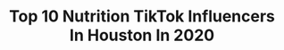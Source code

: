 ---
title: Top 10 Nutrition TikTok Influencers In Houston In 2020
description: >-
  Find top nutrition TikTok influencers in Houston in 2020. Most popular hashtags: #coronavirus #duet #greenscreen #familytime.
platform: TikTok
profiles:
  - username: "wendywooowho"
    fullname: >-
      Wendy WoooWHO
    location: "United States"
    followers: 2377
    engagement: 2030
    commentsToLikes: 0.290928
    id: ckae8rsmzne1j0i78u4piy6d1
    verified: false
    hashtags: "#lifeisfunny, #nomanrequired, #feelingblue, #getwood"
  - username: "conservativechloe"
    fullname: >-
      chloe🇺🇸
    location: "United States"
    followers: 6430
    engagement: 1773
    commentsToLikes: 0.600326
    id: ckacudgtmichw0i78xlooie64
    verified: false
    hashtags: "#sexeducation, #duet, #coronavirus, #greennewdeal"
  - username: "kagonineko"
    fullname: >-
      Shavette Washington
    location: "United States"
    followers: 109279
    engagement: 2528
    commentsToLikes: 0.028115
    id: ckail7094msgt0i78zholii6r
    verified: false
    hashtags: "#wishlist, #greenscreen, #amazon"
  - username: "goofy.sierra"
    fullname: >-
      yournextwife
    location: "United States"
    followers: 69626
    engagement: 2051
    commentsToLikes: 0.028601
    id: ck9fmb6hjs9400j78y95fva0i
    verified: false
    hashtags: "#greenvspurple, #djathome, #acting, #tiktokrestarea"
  - username: "brandonallen56"
    fullname: >-
      Brandon Allen
    location: "United States"
    followers: 2040
    engagement: 1342
    commentsToLikes: 0.125535
    id: ckahu9ahbhl610i78eyj26l5e
    verified: false
    hashtags: "#bootymeats, #screwtontx, #studewoodtx, #bored"
  - username: "ashlinespinoza"
    fullname: >-
      Ashlin Espinoza
    location: "United States"
    followers: 18283
    engagement: 2085
    commentsToLikes: 0.033082
    id: ck8sf0t6lm5x80j78hbyuouus
    verified: false
    hashtags: "#foryourpage, #foryoupag, #foryouu, #forypupage"
  - username: "keeping.up.with.kris"
    fullname: >-
      Kristin W
    location: "United States"
    followers: 16254
    engagement: 4192
    commentsToLikes: 0.269792
    id: ck9nbnonib81j0j78iakhire0
    verified: false
    hashtags: "#makeover, #plasticbag, #homerenovation, #anilmalslover"
  - username: "lighting777boltz"
    fullname: >-
      rukkus
    location: "United States"
    followers: 9609
    engagement: 2287
    commentsToLikes: 0.059280
    id: cka8j3mhei8it0i788k629ew8
    verified: false
    hashtags: ""
  - username: "dadofteenagers78"
    fullname: >-
      Reynaldo Batista
    location: "United States"
    followers: 44845
    engagement: 1495
    commentsToLikes: 0.091210
    id: cka0tgd5zpul80i78i53mjkz5
    verified: false
    hashtags: "#familytime, #bluelivesmatter, #acnh, #caring"
  - username: "isaacestep"
    fullname: >-
      Isaac•Estep
    location: "United States"
    followers: 50381
    engagement: 2644
    commentsToLikes: 0.021160
    id: ck8hk4flkc8b50j78szpqvch6
    verified: false
    hashtags: "#duet, #thisisquitting, #petparent, #rosa"
---
